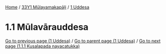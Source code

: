 
[Home](/) / [33Y1 Mūlayamakapāḷi](../../33Y1.md) / [1 Uddesa](../1.md)

# 1.1 Mūlavārauddesa


[Go to previous page (1 Uddesa)](../1.md) / [Go to parent page (1 Uddesa)](../1.md) / [Go to next page (1.1.1 Kusalapada nayacatukka)](1.1/1.1.1.md)


